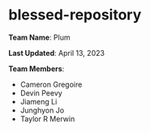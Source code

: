 # blessed-repository
__Team Name__: Plum

__Last Updated__: April 13, 2023

__Team Members__:
* Cameron Gregoire
* Devin Peevy
* Jiameng Li
* Junghyon Jo
* Taylor R Merwin
